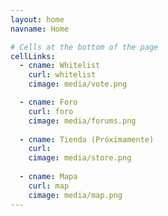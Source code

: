 ```yaml
---
layout: home
navname: Home

# Cells at the bottom of the page
cellLinks:
  - cname: Whitelist
    curl: whitelist
    cimage: media/vote.png

  - cname: Foro
    curl: foro
    cimage: media/forums.png
    
  - cname: Tienda (Próximamente)
    curl: 
    cimage: media/store.png
    
  - cname: Mapa
    curl: map
    cimage: media/map.png
---
```

